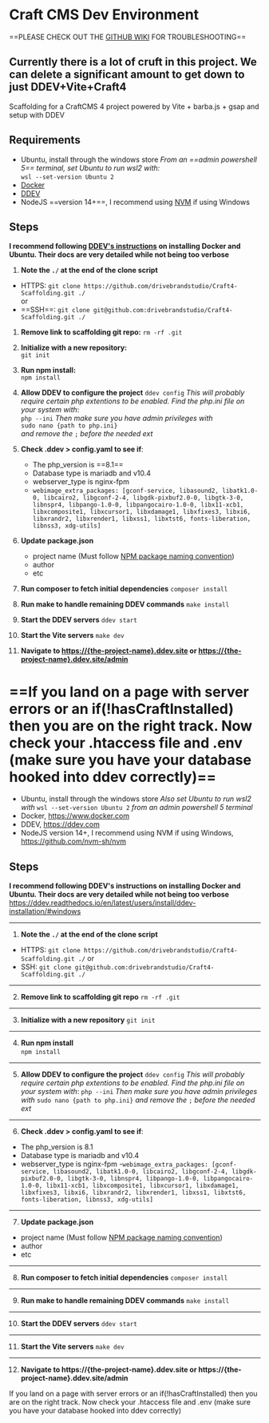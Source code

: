 
# Craft CMS Dev Environment

==PLEASE CHECK OUT THE [GITHUB WIKI](https://github.com/drivebrandstudio/Craft4-Scaffolding/wiki/Troubleshooting) FOR TROUBLESHOOTING==

## Currently there is a lot of cruft in this project. We can delete a significant amount to get down to just DDEV+Vite+Craft4

Scaffolding for a CraftCMS 4 project powered by Vite + barba.js + gsap and setup with DDEV

## Requirements

- Ubuntu, install through the windows store
    *From an ==admin powershell 5== terminal, set Ubuntu to run wsl2 with:*  
    `wsl --set-version Ubuntu 2`
- [Docker](https://www.docker.com)
- [DDEV](https://ddev.com)
- NodeJS ==version 14+==, I recommend using [NVM](https://github.com/nvm-sh/nvm) if using Windows

## Steps

**I recommend following [DDEV's instructions](https://ddev.readthedocs.io/en/latest/users/install/ddev-installation/#windows
) on installing Docker and Ubuntu. Their docs are very detailed while not being too verbose**

1. **Note the `./` at the end of the clone script**

- HTTPS: `git clone https://github.com/drivebrandstudio/Craft4-Scaffolding.git ./`  
or
- ==SSH==: `git clone git@github.com:drivebrandstudio/Craft4-Scaffolding.git ./`

1. **Remove link to scaffolding git repo:**
`rm -rf .git`

1. **Initialize with a new repository:**  
`git init`

1. **Run npm install:**  
`npm install`

1. **Allow DDEV to configure the project**
`ddev config`
*This will probably require certain php extentions to be enabled. Find the php.ini file on your system with*:  
`php --ini`
*Then make sure you have admin privileges with*  
`sudo nano {path to php.ini}`  
*and remove the* `;` *before the needed ext*

1. **Check .ddev > config.yaml to see if**:

    - The php_version is ==8.1==
    - Database type is mariadb and v10.4
    - webserver_type is nginx-fpm
    - `webimage_extra_packages: [gconf-service, libasound2, libatk1.0-0, libcairo2, libgconf-2-4, libgdk-pixbuf2.0-0, libgtk-3-0, libnspr4, libpango-1.0-0, libpangocairo-1.0-0, libx11-xcb1, libxcomposite1, libxcursor1, libxdamage1, libxfixes3, libxi6, libxrandr2, libxrender1, libxss1, libxtst6, fonts-liberation, libnss3, xdg-utils]`

1. **Update package.json**

    - project name (Must follow [NPM package naming convention](https://docs.npmjs.com/cli/v9/configuring-npm/package-json#name))
    - author
    - etc

1. **Run composer to fetch initial dependencies**
`composer install`

1. **Run make to handle remaining DDEV commands**
`make install`

1. **Start the DDEV servers**
`ddev start`

1. **Start the Vite servers**
`make dev`

1. **Navigate to <https://{the-project-name}.ddev.site> or <https://{the-project-name}.ddev.site/admin>**

==If you land on a page with server errors or an if(!hasCraftInstalled) then you are on the right track. Now check your .htaccess file and .env (make sure you have your database hooked into ddev correctly)==
=======
-   Ubuntu, install through the windows store
    *Also set Ubuntu to run wsl2 with* `wsl --set-version Ubuntu 2` *from an admin powershell 5 terminal*
-   Docker, https://www.docker.com
-   DDEV, https://ddev.com
-   NodeJS version 14+, I recommend using NVM if using Windows, https://github.com/nvm-sh/nvm

## Steps
**I recommend following DDEV's instructions on installing Docker and Ubuntu. Their docs are very detailed while not being too verbose**
https://ddev.readthedocs.io/en/latest/users/install/ddev-installation/#windows 

---
1. **Note the `./` at the end of the clone script**
- HTTPS: `git clone https://github.com/drivebrandstudio/Craft4-Scaffolding.git ./`
or
- SSH: `git clone git@github.com:drivebrandstudio/Craft4-Scaffolding.git ./`
---
2. **Remove link to scaffolding git repo**
`rm -rf .git`
---
3. **Initialize with a new repository**
`git init`
---
4. **Run npm install**  
`npm install`
---
5. **Allow DDEV to configure the project**
`ddev config`
*This will probably require certain php extentions to be enabled. Find the php.ini file on your system with*: `php --ini`
*Then make sure you have admin privileges with* `sudo nano {path to php.ini}` *and remove the* `;` *before the needed ext*   
---
6. **Check .ddev > config.yaml to see if**:
- The php_version is 8.1
- Database type is mariadb and v10.4
- webserver_type is nginx-fpm
-`webimage_extra_packages: [gconf-service, libasound2, libatk1.0-0, libcairo2, libgconf-2-4, libgdk-pixbuf2.0-0, libgtk-3-0, libnspr4, libpango-1.0-0, libpangocairo-1.0-0, libx11-xcb1, libxcomposite1, libxcursor1, libxdamage1, libxfixes3, libxi6, libxrandr2, libxrender1, libxss1, libxtst6, fonts-liberation, libnss3, xdg-utils]`
---
7. **Update package.json**
- project name (Must follow [NPM package naming convention](https://docs.npmjs.com/cli/v9/configuring-npm/package-json#name))
- author
- etc
---
8. **Run composer to fetch initial dependencies**
`composer install`
---
9. **Run make to handle remaining DDEV commands**
`make install`
---
10. **Start the DDEV servers**
`ddev start`
---
11. **Start the Vite servers**
`make dev`
---
12. **Navigate to https://{the-project-name}.ddev.site or https://{the-project-name}.ddev.site/admin**

If you land on a page with server errors or an if(!hasCraftInstalled) then you are on the right track. Now check your .htaccess file and .env (make sure you have your database hooked into ddev correctly)

